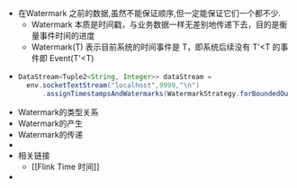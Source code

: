- 在Watermark 之前的数据,虽然不能保证顺序,但一定能保证它们一个都不少.
	- Watermark 本质是时间戳，与业务数据一样无差别地传递下去，目的是衡量事件时间的进度
	- Watermark(T) 表示目前系统的时间事件是 T，即系统后续没有 T'<T 的事件即 Event(T'<T)
- ```java
  DataStream<Tuple2<String, Integer>> dataStream =
  	env.socketTextStream("localhost",9999,"\n")
  		.assignTimestampsAndWatermarks(WatermarkStrategy.forBoundedOutOfOrderness(Duration.ofMillis(10)))
  ```
- Watermark的类型关系
- Watermark的产生
- Watermark的传递
-
- 相关链接
	- [[Flink Time 时间]]
-